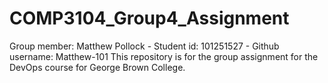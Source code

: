 # COMP3104_Group4_Assignment
Group member: Matthew Pollock - Student id: 101251527 - Github username: Matthew-101
This repository is for the group assignment for the DevOps course for George Brown College.
